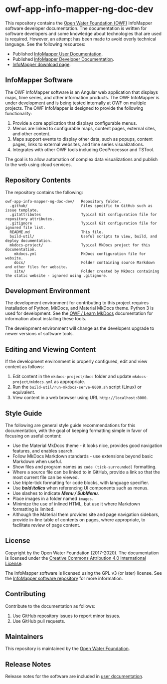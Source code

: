 # owf-app-info-mapper-ng-doc-dev #

This repository contains the [Open Water Foundation (OWF)](http://openwaterfoundation.org/) InfoMapper software developer documentation.
The documentation is written for software developers and some knowledge about technologies that are used is required. 
However, an attempt has been made to avoid overly technical language.
See the following resources:

* Published [InfoMapper User Documentation](http://software.openwaterfoundation.org/infomapper/latest/doc-user/).
* Published [InfoMapper Developer Documentation](http://software.openwaterfoundation.org/infomapper/latest/doc-dev/).
* [InfoMapper download page](http://software.openwaterfoundation.org/infomapper/).

## InfoMapper Software ##

The OWF InfoMapper software is an Angular web application that displays maps, time series, and other information products.
The OWF InfoMapper is under development and is being tested internally at OWF on multiple projects.
The OWF InfoMapper is designed to provide the following functionality:

1. Provide a core application that displays configurable menus.
2. Menus are linked to configurable maps, content pages, external sites, and other content.
3. Maps support events to display other data, such as popups, content pages, links to external websites,
and time series visualizations.
4. Integrates with other OWF tools including GeoProcessor and TSTool.

The goal is to allow automation of complex data visualizations and publish to the web using
cloud services.

## Repository Contents ##

The repository contains the following:

```text
owf-app-info-mapper-ng-doc-dev/   Repository folder.
  .github/                        Files specific to GitHub such as issue template.
  .gitattributes                  Typical Git configuration file for repository attributes.
  .gitignore                      Typical Git configuration file for ignored file list.
  README.md                       This file.
  build-util/                     Useful scripts to view, build, and deploy documentation.
  mkdocs-project/                 Typical MkDocs project for this documentation.
    mkdocs.yml                    MkDocs configuration file for website.
    docs/                         Folder containing source Markdown and other files for website.
    site/                         Folder created by MkDocs containing the static website - ignored using .gitignore.
```

## Development Environment ##

The development environment for contributing to this project requires installation of Python, MkDocs, and Material MkDocs theme.
Python 3 is used for development.
See the [OWF / Learn MkDocs](http://learn.openwaterfoundation.org/owf-learn-mkdocs/)
documentation for information about installing these tools.

The development environment will change as the developers upgrade to newer versions of software tools.

## Editing and Viewing Content ##

If the development environment is properly configured, edit and view content as follows:

1. Edit content in the `mkdocs-project/docs` folder and update `mkdocs-project/mkdocs.yml` as appropriate.
2. Run the `build-util/run-mkdocs-serve-8000.sh` script (Linux) or equivalent.
3. View content in a web browser using URL `http://localhost:8000`.

## Style Guide ##

The following are general style guide recommendations for this documentation,
with the goal of keeping formatting simple in favor of focusing on useful content:

* Use the Material MkDocs theme - it looks nice, provides good navigation features, and enables search.
* Follow MkDocs Markdown standards - use extensions beyond basic Markdown when useful.
* Show files and program names as `code (tick-surrounded)` formatting.
* Where a source file can be linked to in GitHub, provide a link so that the most current file can be viewed.
* Use triple-tick formatting for code blocks, with language specifier.
* Use ***bold italics*** when referencing UI components such as menus.
* Use slashes to indicate ***Menu / SubMenu***.
* Place images in a folder named `images`.
* Minimize the use of inlined HTML, but use it where Markdown formatting is limited.
* Although the Material them provides site and page navigation sidebars,
provide in-line table of contents on pages, where appropriate, to facilitate review of page content.

## License ##

Copyright by the Open Water Foundation (2017-2020).
The documentation is licensed under the
[Creative Commons Attribution 4.0 International License](https://creativecommons.org/licenses/by/4.0/).

The InfoMapper software is licensed using the GPL v3 (or later) license.
See the [InfoMapper software repository](https://github.com/OpenWaterFoundation/owf-app-info-mapper-ng) for more information.

## Contributing ##

Contribute to the documentation as follows:

1. Use GitHub repository issues to report minor issues.
2. Use GitHub pull requests.

## Maintainers ##

This repository is maintained by the [Open Water Foundation](http://openwaterfoundation.org/).

## Release Notes ##

Release notes for the software are included in [user documentation](http://software.openwaterfoundation.org/infomapper/latest/doc-user/appendix-release-notes/release-notes/).

